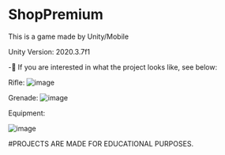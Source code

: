# ShopPremium
  This is a game made by Unity/Mobile
 
 Unity Version: 2020.3.7f1

-👀 If you are interested in what the project looks like, see below:

Rifle:
![image](https://user-images.githubusercontent.com/60610578/124387935-ae4d0400-dce0-11eb-903c-5c779c6e232d.png)

Grenade:
![image](https://user-images.githubusercontent.com/60610578/124387954-c02ea700-dce0-11eb-812f-53004d69b9cf.png)

Equipment:

![image](https://user-images.githubusercontent.com/60610578/124387964-cf155980-dce0-11eb-83fe-b812a02d15fd.png)


#PROJECTS ARE MADE FOR EDUCATIONAL PURPOSES.
